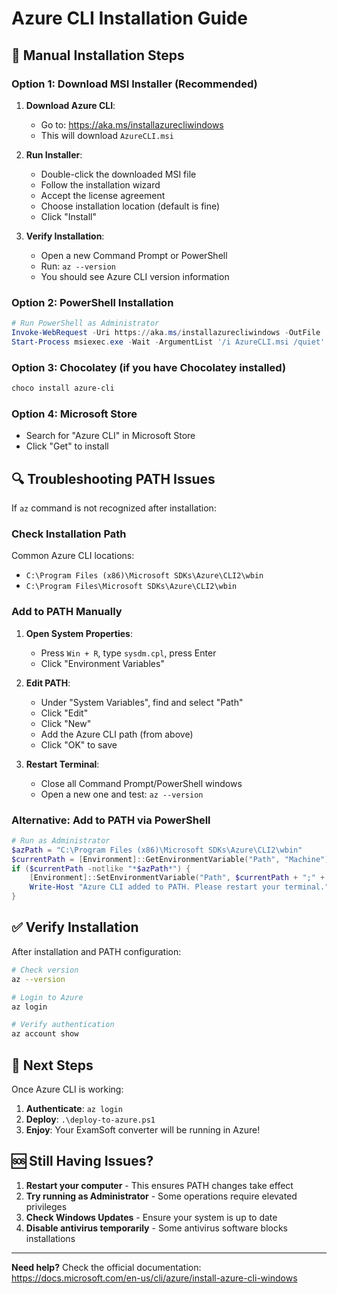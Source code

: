 # Azure CLI Installation Guide

## 🔧 **Manual Installation Steps**

### **Option 1: Download MSI Installer (Recommended)**

1. **Download Azure CLI**:
   - Go to: https://aka.ms/installazurecliwindows
   - This will download `AzureCLI.msi`

2. **Run Installer**:
   - Double-click the downloaded MSI file
   - Follow the installation wizard
   - Accept the license agreement
   - Choose installation location (default is fine)
   - Click "Install"

3. **Verify Installation**:
   - Open a new Command Prompt or PowerShell
   - Run: `az --version`
   - You should see Azure CLI version information

### **Option 2: PowerShell Installation**

```powershell
# Run PowerShell as Administrator
Invoke-WebRequest -Uri https://aka.ms/installazurecliwindows -OutFile .\AzureCLI.msi
Start-Process msiexec.exe -Wait -ArgumentList '/i AzureCLI.msi /quiet'
```

### **Option 3: Chocolatey (if you have Chocolatey installed)**

```powershell
choco install azure-cli
```

### **Option 4: Microsoft Store**

- Search for "Azure CLI" in Microsoft Store
- Click "Get" to install

## 🔍 **Troubleshooting PATH Issues**

If `az` command is not recognized after installation:

### **Check Installation Path**
Common Azure CLI locations:
- `C:\Program Files (x86)\Microsoft SDKs\Azure\CLI2\wbin`
- `C:\Program Files\Microsoft SDKs\Azure\CLI2\wbin`

### **Add to PATH Manually**

1. **Open System Properties**:
   - Press `Win + R`, type `sysdm.cpl`, press Enter
   - Click "Environment Variables"

2. **Edit PATH**:
   - Under "System Variables", find and select "Path"
   - Click "Edit"
   - Click "New"
   - Add the Azure CLI path (from above)
   - Click "OK" to save

3. **Restart Terminal**:
   - Close all Command Prompt/PowerShell windows
   - Open a new one and test: `az --version`

### **Alternative: Add to PATH via PowerShell**

```powershell
# Run as Administrator
$azPath = "C:\Program Files (x86)\Microsoft SDKs\Azure\CLI2\wbin"
$currentPath = [Environment]::GetEnvironmentVariable("Path", "Machine")
if ($currentPath -notlike "*$azPath*") {
    [Environment]::SetEnvironmentVariable("Path", $currentPath + ";" + $azPath, "Machine")
    Write-Host "Azure CLI added to PATH. Please restart your terminal."
}
```

## ✅ **Verify Installation**

After installation and PATH configuration:

```bash
# Check version
az --version

# Login to Azure
az login

# Verify authentication
az account show
```

## 🎯 **Next Steps**

Once Azure CLI is working:

1. **Authenticate**: `az login`
2. **Deploy**: `.\deploy-to-azure.ps1`
3. **Enjoy**: Your ExamSoft converter will be running in Azure!

## 🆘 **Still Having Issues?**

1. **Restart your computer** - This ensures PATH changes take effect
2. **Try running as Administrator** - Some operations require elevated privileges
3. **Check Windows Updates** - Ensure your system is up to date
4. **Disable antivirus temporarily** - Some antivirus software blocks installations

---

**Need help?** Check the official documentation: https://docs.microsoft.com/en-us/cli/azure/install-azure-cli-windows
